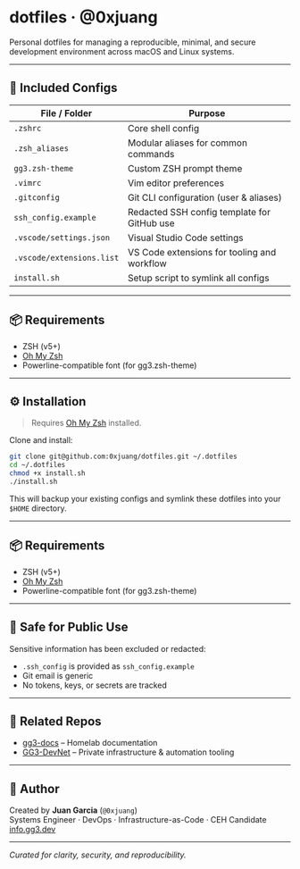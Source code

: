 # dotfiles · @0xjuang

Personal dotfiles for managing a reproducible, minimal, and secure development environment across macOS and Linux systems.

---

## 📁 Included Configs

| File / Folder             | Purpose                                      |
|---------------------------|----------------------------------------------|
| `.zshrc`                  | Core shell config                            |
| `.zsh_aliases`            | Modular aliases for common commands          |
| `gg3.zsh-theme`           | Custom ZSH prompt theme                      |
| `.vimrc`                  | Vim editor preferences                       |
| `.gitconfig`              | Git CLI configuration (user & aliases)       |
| `ssh_config.example`      | Redacted SSH config template for GitHub use  |
| `.vscode/settings.json`   | Visual Studio Code settings                  |
| `.vscode/extensions.list` | VS Code extensions for tooling and workflow  |
| `install.sh`              | Setup script to symlink all configs          |

---

## 📦 Requirements

- ZSH (v5+)
- [Oh My Zsh](https://ohmyz.sh)
- Powerline-compatible font (for gg3.zsh-theme)

---

## ⚙️ Installation

> Requires [Oh My Zsh](https://ohmyz.sh) installed.

Clone and install:
```bash
git clone git@github.com:0xjuang/dotfiles.git ~/.dotfiles
cd ~/.dotfiles
chmod +x install.sh
./install.sh
```

This will backup your existing configs and symlink these dotfiles into your `$HOME` directory.

---

## 📦 Requirements

- ZSH (v5+)
- [Oh My Zsh](https://ohmyz.sh)
- Powerline-compatible font (for gg3.zsh-theme)

---

## 🔐 Safe for Public Use

Sensitive information has been excluded or redacted:
- `.ssh_config` is provided as `ssh_config.example`
- Git email is generic
- No tokens, keys, or secrets are tracked

---

## 📎 Related Repos

- [gg3-docs](https://github.com/gg3-dev/gg3-docs) – Homelab documentation
- [GG3-DevNet](https://github.com/gg3-dev) – Private infrastructure & automation tooling

---

## 👤 Author

Created by **Juan Garcia** (`@0xjuang`)  
Systems Engineer · DevOps · Infrastructure-as-Code · CEH Candidate  
[info.gg3.dev](https://info.gg3.dev)

---

_Curated for clarity, security, and reproducibility._

